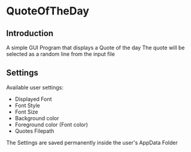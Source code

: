 # QuoteOfTheDay
## Introduction
A simple GUI Program that displays a Quote of the day
The quote will be selected as a random line from the input file

## Settings
Available user settings:
* Displayed Font
* Font Style
* Font Size
* Background color
* Foreground color (Font color)
* Quotes Filepath

The Settings are saved permanently inside the user's AppData Folder